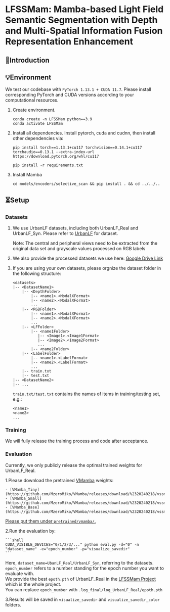 
<h1> LFSSMam: Mamba-based Light Field Semantic Segmentation with Depth and Multi-Spatial Information Fusion Representation Enhancement </h1>

## 👀Introduction



## 💡Environment

We test our codebase with `PyTorch 1.13.1 + CUDA 11.7`. Please install corresponding PyTorch and CUDA versions according to your computational resources. 

1. Create environment.
    ```shell
    conda create -n LFSSMam python==3.9
    conda activate LFSSMam
    ```

2. Install all dependencies.
Install pytorch, cuda and cudnn, then install other dependencies via:
    ```shell
    pip install torch==1.13.1+cu117 torchvision==0.14.1+cu117 torchaudio==0.13.1 --extra-index-url https://download.pytorch.org/whl/cu117
    ```
    ```shell
    pip install -r requirements.txt
    ```

3. Install Mamba
    ```shell
    cd models/encoders/selective_scan && pip install . && cd ../../..
    ```

## ⏳Setup

### Datasets

1. We use UrbanLF datasets, including both UrbanLF_Real and UrbanLF_Syn. Please refer to [UrbanLF](https://github.com/HAWKEYE-Group/UrbanLF) for dataset.

    Note: The central and peripheral views need to be extracted from the original data set and grayscale values processed on RGB labels

2. We also provide the processed datasets we use here: [Google Drive Link](https://pan.baidu.com/s/1zCmVnQ7jiZ2nH3sYjjpPDg?pwd=5p8i)

3. If you are using your own datasets, please orgnize the dataset folder in the following structure:
    ```shell
    <datasets>
    |-- <DatasetName1>
        |-- <DepthFolder>
            |-- <name1>.<ModalXFormat>
            |-- <name2>.<ModalXFormat>
            ...
        |-- <RGBFolder>
            |-- <name1>.<ModalXFormat>
            |-- <name2>.<ModalXFormat>
            ...
        |-- <LFFolder>
            |-- <name1Folder>
               |-- <Image1>.<Image1Format>
               |-- <Image2>.<Image2Format>
               ...
            |-- <name2Folder>
        |-- <LabelFolder>
            |-- <name1>.<LabelFormat>
            |-- <name2>.<LabelFormat> 
            ...
        |-- train.txt
        |-- test.txt
    |-- <DatasetName2>
    |-- ...
    ```

    `train.txt/test.txt` contains the names of items in training/testing set, e.g.:

    ```shell
    <name1>
    <name2>
    ...
    ```

### Training

We will fully release the training process and code after acceptance.

### Evaluation

Currently, we only publicly release the optimal trained weights for UrbanLF_Real.

1.Please download the pretrained [VMamba](https://github.com/MzeroMiko/VMamba) weights:

    - [VMamba_Tiny](https://github.com/MzeroMiko/VMamba/releases/download/%2320240218/vssmtiny_dp01_ckpt_epoch_292.pth).
    - [VMamba_Small](https://github.com/MzeroMiko/VMamba/releases/download/%2320240218/vssmsmall_dp03_ckpt_epoch_238.pth).
    - [VMamba_Base](https://github.com/MzeroMiko/VMamba/releases/download/%2320240218/vssmbase_dp06_ckpt_epoch_241.pth).

<u> Please put them under `pretrained/vmamba/`. </u>

2.Run the evaluation by:

    ```shell
    CUDA_VISIBLE_DEVICES="0/1/2/3/..." python eval.py -d="0" -n "dataset_name" -e="epoch_number" -p="visualize_savedir"
    ```

Here, `dataset_name=UbanLF_Real/UrbanLF_Syn`, referring to the datasets.\
`epoch_number` refers to a number standing for the epoch number you want to evaluate with.\
We provide the best `epoth.pth` of UrbanLF_Real in the [LFSSMam Project](https://pan.baidu.com/s/122sPEJ8XOWkJKC8QmoRM-w?pwd=3trq) which is the whole project.\
You can replace `epoch_number` with `.log_final/log_UrbanLF_Real/epoth.pth`


3.Results will be saved in `visualize_savedir` and `visualize_savedir_color` folders.
